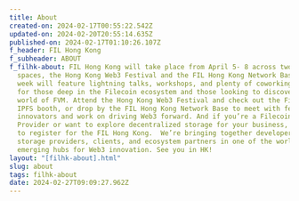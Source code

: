 ```yaml
---
title: About
created-on: 2024-02-17T00:55:22.542Z
updated-on: 2024-02-20T20:55:14.635Z
published-on: 2024-02-17T01:10:26.107Z
f_header: FIL Hong Kong
f_subheader: ABOUT
f_filhk-about: FIL Hong Kong will take place from April 5- 8 across two key
  spaces, the Hong Kong Web3 Festival and the FIL Hong Kong Network Base.  The
  week will feature lightning talks, workshops, and plenty of coworking space,
  for those deep in the Filecoin ecosystem and those looking to discover the
  world of FVM. Attend the Hong Kong Web3 Festival and check out the Filecoin x
  IPFS booth, or drop by the FIL Hong Kong Network Base to meet with fellow
  innovators and work on driving Web3 forward. And if you’re a Filecoin Storage
  Provider or want to explore decentralized storage for your business, make sure
  to register for the FIL Hong Kong.  We’re bringing together developers,
  storage providers, clients, and ecosystem partners in one of the world’s
  emerging hubs for Web3 innovation. See you in HK!
layout: "[filhk-about].html"
slug: about
tags: filhk-about
date: 2024-02-27T09:09:27.962Z
---
```


